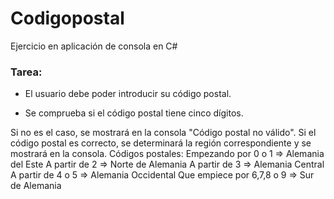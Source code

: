 # Codigopostal
Ejercicio en aplicación de consola en C#

### Tarea:

* El usuario debe poder introducir su código postal.

* Se comprueba si el código postal tiene cinco dígitos.

Si no es el caso, se mostrará en la consola "Código postal no válido".
Si el código postal es correcto, se determinará la región correspondiente y se mostrará en la consola.
Códigos postales: Empezando por 0 o 1 => Alemania del Este
A partir de 2 => Norte de Alemania
A partir de 3 => Alemania Central
A partir de 4 o 5 => Alemania Occidental
Que empiece por 6,7,8 o 9 => Sur de Alemania
